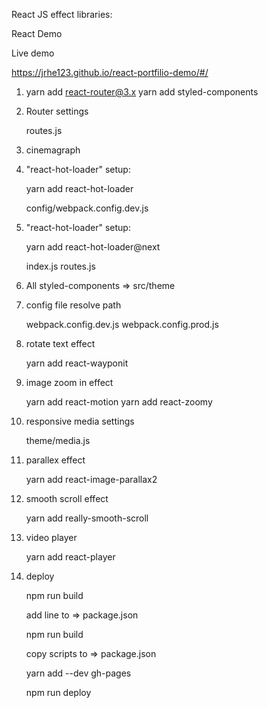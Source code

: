 
React JS effect libraries: 

React Demo

Live demo

https://jrhe123.github.io/react-portfilio-demo/#/	









1. 
	yarn add react-router@3.x
   	yarn add styled-components

2. Router settings

	routes.js

3. cinemagraph	

4. "react-hot-loader" setup:

	yarn add react-hot-loader

	config/webpack.config.dev.js

5. "react-hot-loader" setup:
	
	yarn add react-hot-loader@next

	index.js
	routes.js

6. All styled-components => src/theme	

7. config file resolve path

	webpack.config.dev.js
	webpack.config.prod.js

8. rotate text effect

	yarn add react-wayponit

9. image zoom in effect

	yarn add react-motion
	yarn add react-zoomy

10. responsive media settings

	theme/media.js	

11. parallex effect
	
	yarn add react-image-parallax2	

12. smooth scroll effect

	yarn add really-smooth-scroll	

13. video player

	yarn add react-player


14. deploy

	npm run build	

	add line to => package.json

	npm run build

	copy scripts to => package.json

	yarn add --dev gh-pages

	npm run deploy

